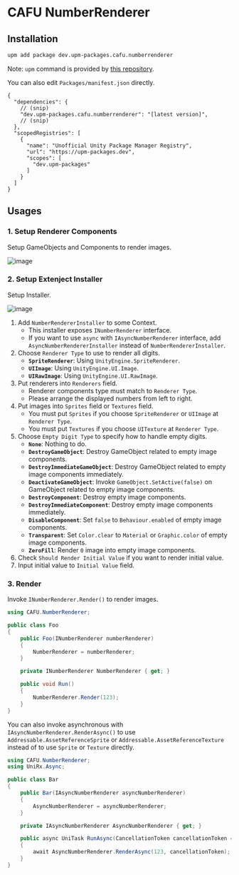 # CAFU NumberRenderer

## Installation

```bash
upm add package dev.upm-packages.cafu.numberrenderer
```

Note: `upm` command is provided by [this repository](https://github.com/upm-packages/upm-cli).

You can also edit `Packages/manifest.json` directly.

```jsonc
{
  "dependencies": {
    // (snip)
    "dev.upm-packages.cafu.numberrenderer": "[latest version]",
    // (snip)
  },
  "scopedRegistries": [
    {
      "name": "Unofficial Unity Package Manager Registry",
      "url": "https://upm-packages.dev",
      "scopes": [
        "dev.upm-packages"
      ]
    }
  ]
}
```

## Usages

### 1. Setup Renderer Components

Setup GameObjects and Components to render images.

![image](https://user-images.githubusercontent.com/838945/77058187-713ffe00-6a18-11ea-95e8-3e6d3c0114a1.png)

### 2. Setup Extenject Installer

Setup Installer.

![image](https://user-images.githubusercontent.com/838945/77059651-9cc3e800-6a1a-11ea-95c1-a3619e8d4a19.png)

1. Add `NumberRendererInstaller` to some Context.
    - This installer exposes `INumberRenderer` interface.
    - If you want to use `async` with `IAsyncNumberRenderer` interface, add `AsyncNumberRendererInstaller` instead of `NumberRendererInstaller`.
1. Choose `Renderer Type` to use to render all digits.
    - **`SpriteRenderer`**: Using `UnityEngine.SpriteRenderer`.
    - **`UIImage`**: Using `UnityEngine.UI.Image`.
    - **`UIRawImage`**: Using `UnityEngine.UI.RawImage`.
1. Put renderers into `Renderers` field.
    - Renderer components type must match to `Renderer Type`.
    - Please arrange the displayed numbers from left to right.
1. Put images into `Sprites` field or `Textures` field.
    - You must put `Sprites` if you choose `SpriteRenderer` or `UIImage` at `Renderer Type`.
    - You must put `Textures` if you choose `UITexture` at `Renderer Type`.
1. Choose `Empty Digit Type` to specify how to handle empty digits.
    - **`None`**: Nothing to do.
    - **`DestroyGameObject`**: Destroy GameObject related to empty image components.
    - **`DestroyImmediateGameObject`**: Destroy GameObject related to empty image components immediately.
    - **`DeactivateGameObject`**: Invoke `GameObject.SetActive(false)` on GameObject related to empty image components.
    - **`DestroyComponent`**: Destroy empty image components.
    - **`DestroyImmediateComponent`**: Destroy empty image components immediately.
    - **`DisableComponent`**: Set `false` to `Behaviour.enabled` of empty image components.
    - **`Transparent`**: Set `Color.clear` to `Material` or `Graphic.color` of empty image components.
    - **`ZeroFill`**: Render `0` image into empty image components.
1. Check `Should Render Initial Value` if you want to render initial value.
1. Input initial value to `Initial Value` field.

### 3. Render

Invoke `INumberRenderer.Render()` to render images.

```cs
using CAFU.NumberRenderer;

public class Foo
{
    public Foo(INumberRenderer numberRenderer)
    {
        NumberRenderer = numberRenderer;
    }

    private INumberRenderer NumberRenderer { get; }

    public void Run()
    {
        NumberRenderer.Render(123);
    }
}
```

You can also invoke asynchronous with `IAsyncNumberRenderer.RenderAsync()` to use `Addressable.AssetReferenceSprite` or `Addressable.AssetReferenceTexture` instead of to use `Sprite` or `Texture` directly.

```cs
using CAFU.NumberRenderer;
using UniRx.Async;

public class Bar
{
    public Bar(IAsyncNumberRenderer asyncNumberRenderer)
    {
        AsyncNumberRenderer = asyncNumberRenderer;
    }

    private IAsyncNumberRenderer AsyncNumberRenderer { get; }

    public async UniTask RunAsync(CancellationToken cancellationToken = default)
    {
        await AsyncNumberRenderer.RenderAsync(123, cancellationToken);
    }
}
```
